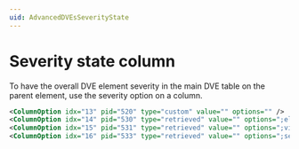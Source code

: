 ```yaml
---
uid: AdvancedDVEsSeverityState
---
```


# Severity state column

To have the overall DVE element severity in the main DVE table on the parent element, use the severity option on a column.

```xml
<ColumnOption idx="13" pid="520" type="custom" value="" options="" />
<ColumnOption idx="14" pid="530" type="retrieved" value="" options=";element" />
<ColumnOption idx="15" pid="531" type="retrieved" value="" options=";view" />
<ColumnOption idx="16" pid="533" type="retrieved" value="" options=";severity" />
```

